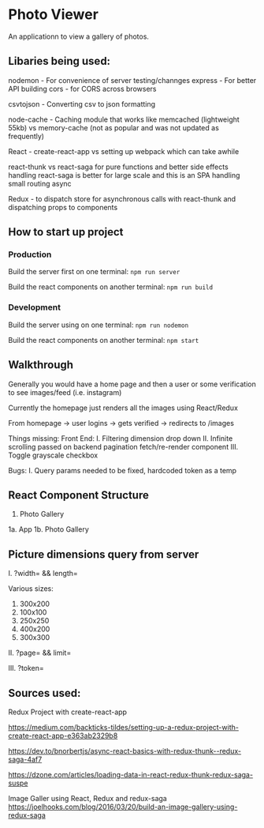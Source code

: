 # Photo Viewer

An applicationn to view a gallery of photos.

## Libaries being used:

nodemon - For convenience of server testing/channges
express - For better API building
cors - for CORS across browsers

csvtojson - Converting csv to json formatting

node-cache - Caching module that works like memcached (lightweight 55kb)
  vs memory-cache (not as popular and was not updated as frequently)

React - create-react-app 
  vs setting up webpack which can take awhile

react-thunk
  vs react-saga for pure functions and better side effects handling
  react-saga is better for large scale and this is an SPA handling small routing async

Redux - to dispatch store for asynchronous calls with react-thunk and dispatching props to components

## How to start up project

### Production

Build the server first on one terminal:
```npm run server```

Build the react components on another terminal:
```npm run build```

### Development

Build the server using on one terminal:
```npm run nodemon```

Build the react components on another terminal:
```npm start```

## Walkthrough

Generally you would have a home page and then a user or some verification to see images/feed (i.e. instagram)

Currently the homepage just renders all the images using React/Redux

From homepage -> user logins -> gets verified -> redirects to /images

Things missing:
Front End:
  I. Filtering dimension drop down
  II. Infinite scrolling passed on backend pagination fetch/re-render component
  III. Toggle grayscale checkbox

  Bugs:
    I. Query params needed to be fixed, hardcoded token as a temp 

## React Component Structure

1. Photo Gallery

  1a. App
    1b. Photo Gallery


## Picture dimensions query from server

I. ?width= && length=

Various sizes:
1. 300x200
2. 100x100
3. 250x250
4. 400x200
5. 300x300


II. ?page= && limit=

III. ?token=

## Sources used:

Redux Project with create-react-app

https://medium.com/backticks-tildes/setting-up-a-redux-project-with-create-react-app-e363ab2329b8

https://dev.to/bnorbertjs/async-react-basics-with-redux-thunk--redux-saga-4af7

https://dzone.com/articles/loading-data-in-react-redux-thunk-redux-saga-suspe

Image Galler using React, Redux and redux-saga
https://joelhooks.com/blog/2016/03/20/build-an-image-gallery-using-redux-saga